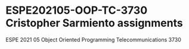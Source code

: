 # ESPE202105-OOP-TC-3730 Cristopher Sarmiento assignments
ESPE 2021 05 Object Oriented Programming Telecommunications 3730
